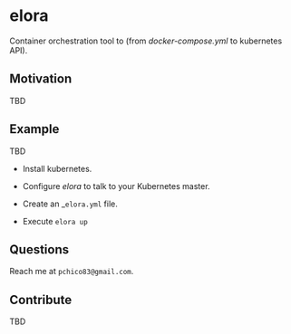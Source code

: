 # elora

Container orchestration tool to (from _docker-compose.yml_ to kubernetes API).

## Motivation

TBD

## Example

TBD

- Install kubernetes.

- Configure _elora_ to talk to your Kubernetes master.

- Create an _`elora.yml` file.

- Execute `elora up`

## Questions

Reach me at `pchico83@gmail.com`.

## Contribute

TBD
